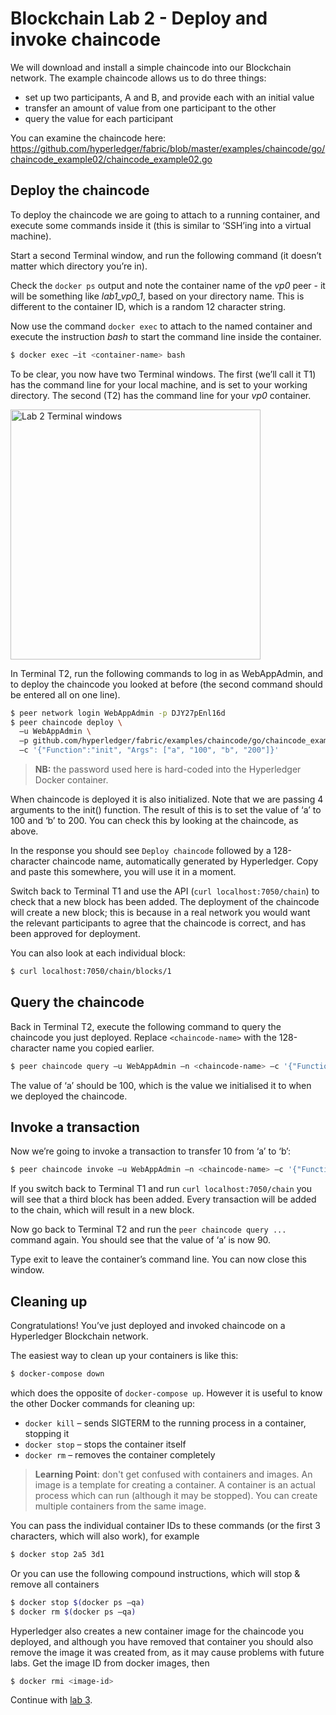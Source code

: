 # Blockchain Lab 2 - Deploy and invoke chaincode

We will download and install a simple chaincode into our Blockchain network.  The example chaincode allows us to do three things:
-	set up two participants, A and B, and provide each with an initial value
-	transfer an amount of value from one participant to the other
-	query the value for each participant

You can examine the chaincode here: https://github.com/hyperledger/fabric/blob/master/examples/chaincode/go/chaincode_example02/chaincode_example02.go

## Deploy the chaincode
To deploy the chaincode we are going to attach to a running container, and execute some commands inside it (this is similar to ‘SSH’ing into a virtual machine).

Start a second Terminal window, and run the following command (it doesn’t matter which directory you’re in).  

Check the `docker ps` output and note the container name of the _vp0_ peer - it will be something like _lab1_vp0_1_, based on your directory name. This is different to the container ID, which is a random 12 character string.

Now use the command `docker exec` to attach to the named container and execute the instruction _bash_ to start the command line inside the container.
```bash
$ docker exec –it <container-name> bash
```

To be clear, you now have two Terminal windows.  The first (we’ll call it T1) has the command line for your local machine, and is set to your working directory.   The second (T2) has the command line for your _vp0_ container.

<img src="./images/lab2-img1.png" alt="Lab 2 Terminal windows" style="width: 400px;"/>

In Terminal T2, run the following commands to log in as WebAppAdmin, and to deploy the chaincode you looked at before (the second command should be entered all on one line).
```bash
$ peer network login WebAppAdmin -p DJY27pEnl16d
$ peer chaincode deploy \
  –u WebAppAdmin \
  –p github.com/hyperledger/fabric/examples/chaincode/go/chaincode_example02 \
  –c '{"Function":"init", "Args": ["a", "100", "b", "200"]}'
```
> **NB:** the password used here is hard-coded into the Hyperledger Docker container.

When chaincode is deployed it is also initialized.  Note that we are passing 4 arguments to the init() function.  The result of this is to set the value of ‘a’ to 100 and ‘b’ to 200.  You can check this by looking at the chaincode, as above.

In the response you should see `Deploy chaincode` followed by a 128-character chaincode name, automatically generated by Hyperledger.  Copy and paste this somewhere, you will use it in a moment.

Switch back to Terminal T1 and use the API (`curl localhost:7050/chain`) to check that a new block has been added.  The deployment of the chaincode will create a new block; this is because in a real network you would want the relevant participants to agree that the chaincode is correct, and has been approved for deployment.

You can also look at each individual block:
```bash
$ curl localhost:7050/chain/blocks/1
```

## Query the chaincode
Back in Terminal T2, execute the following command to query the chaincode you just deployed.  Replace `<chaincode-name>` with the 128-character name you copied earlier.
```bash
$ peer chaincode query –u WebAppAdmin –n <chaincode-name> –c '{"Function":"query", "Args": ["a"]}'
```
The value of ‘a’ should be 100, which is the value we initialised it to when we deployed the chaincode.

## Invoke a transaction
Now we’re going to invoke a transaction to transfer 10 from ‘a’ to ‘b’:
```bash
$ peer chaincode invoke –u WebAppAdmin –n <chaincode-name> –c '{"Function":"invoke", "Args": ["a", "b", "10"]}'
```
If you switch back to Terminal T1 and run `curl localhost:7050/chain` you will see that a third block has been added.  Every transaction will be added to the chain, which will result in a new block.

Now go back to Terminal T2 and run the `peer chaincode query ...` command again.  You should see that the value of ‘a’ is now 90.

Type exit to leave the container’s command line.  You can now close this window.

## Cleaning up
Congratulations! You’ve just deployed and invoked chaincode on a Hyperledger Blockchain network.

The easiest way to clean up your containers is like this:
```bash
$ docker-compose down
```
which does the opposite of `docker-compose up`.  However it is useful to know the other Docker commands for cleaning up:
-	`docker kill` – sends SIGTERM to the running process in a container, stopping it
-	`docker stop` – stops the container itself
-	`docker rm` – removes the container completely

> **Learning Point**: don't get confused with containers and images. An image is a template for creating a container. A container is an actual process which can run (although it may be stopped). You can create multiple containers from the same image.

You can pass the individual container IDs to these commands (or the first 3 characters, which will also work), for example
```bash
$ docker stop 2a5 3d1
```
Or you can use the following compound instructions, which will stop & remove all containers
```bash
$ docker stop $(docker ps –qa)
$ docker rm $(docker ps –qa)
```

Hyperledger also creates a new container image for the chaincode you deployed, and although you have removed that container you should also remove the image it was created from, as it may cause problems with future labs.  Get the image ID from docker images, then
```bash
$ docker rmi <image-id>
```

Continue with [lab 3](./lab3.md).

